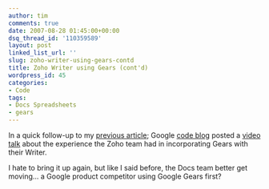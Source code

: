 ```yaml
---
author: tim
comments: true
date: 2007-08-28 01:45:00+00:00
dsq_thread_id: '110359589'
layout: post
linked_list_url: ''
slug: zoho-writer-using-gears-contd
title: Zoho Writer using Gears (cont'd)
wordpress_id: 45
categories:
- Code
tags:
- Docs Spreadsheets
- gears
---
```


In a quick follow-up to my [previous article](http://blog.gpowered.net/2007/08/google-get-in-gear.html); Google [code blog](http://google-code-updates.blogspot.com/2007/08/weekly-google-code-roundup-reaching-sky.html)
posted a [video talk](http://gearsblog.blogspot.com/2007/08/gearing-up-with-zoho-offline.html) about the experience the Zoho team had in incorporating
Gears with their Writer.  
  
I hate to bring it up again, but like I said before, the Docs team better get
moving... a Google product competitor using Google Gears first?

